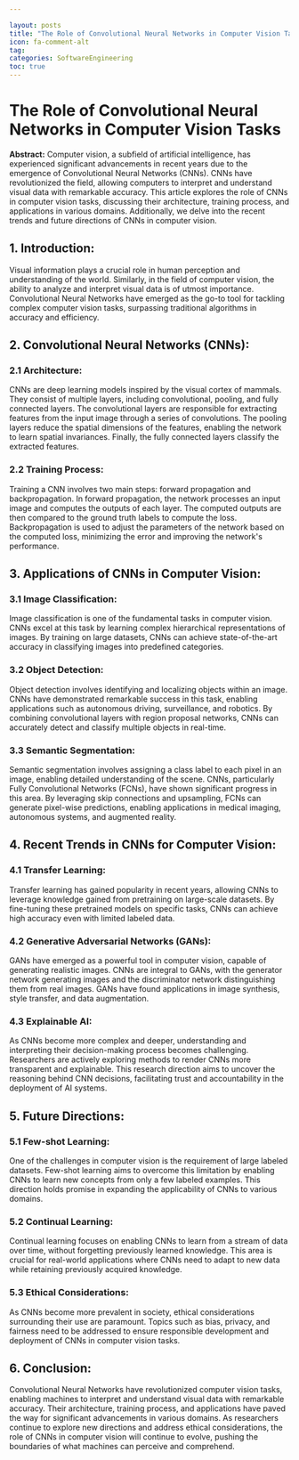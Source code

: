 ```yaml
---

layout: posts
title: "The Role of Convolutional Neural Networks in Computer Vision Tasks"
icon: fa-comment-alt
tag:      
categories: SoftwareEngineering
toc: true
---
```




# The Role of Convolutional Neural Networks in Computer Vision Tasks

**Abstract:**
Computer vision, a subfield of artificial intelligence, has experienced significant advancements in recent years due to the emergence of Convolutional Neural Networks (CNNs). CNNs have revolutionized the field, allowing computers to interpret and understand visual data with remarkable accuracy. This article explores the role of CNNs in computer vision tasks, discussing their architecture, training process, and applications in various domains. Additionally, we delve into the recent trends and future directions of CNNs in computer vision.

## 1. Introduction:
Visual information plays a crucial role in human perception and understanding of the world. Similarly, in the field of computer vision, the ability to analyze and interpret visual data is of utmost importance. Convolutional Neural Networks have emerged as the go-to tool for tackling complex computer vision tasks, surpassing traditional algorithms in accuracy and efficiency.

## 2. Convolutional Neural Networks (CNNs):
### 2.1 Architecture:
CNNs are deep learning models inspired by the visual cortex of mammals. They consist of multiple layers, including convolutional, pooling, and fully connected layers. The convolutional layers are responsible for extracting features from the input image through a series of convolutions. The pooling layers reduce the spatial dimensions of the features, enabling the network to learn spatial invariances. Finally, the fully connected layers classify the extracted features.

### 2.2 Training Process:
Training a CNN involves two main steps: forward propagation and backpropagation. In forward propagation, the network processes an input image and computes the outputs of each layer. The computed outputs are then compared to the ground truth labels to compute the loss. Backpropagation is used to adjust the parameters of the network based on the computed loss, minimizing the error and improving the network's performance.

## 3. Applications of CNNs in Computer Vision:
### 3.1 Image Classification:
Image classification is one of the fundamental tasks in computer vision. CNNs excel at this task by learning complex hierarchical representations of images. By training on large datasets, CNNs can achieve state-of-the-art accuracy in classifying images into predefined categories.

### 3.2 Object Detection:
Object detection involves identifying and localizing objects within an image. CNNs have demonstrated remarkable success in this task, enabling applications such as autonomous driving, surveillance, and robotics. By combining convolutional layers with region proposal networks, CNNs can accurately detect and classify multiple objects in real-time.

### 3.3 Semantic Segmentation:
Semantic segmentation involves assigning a class label to each pixel in an image, enabling detailed understanding of the scene. CNNs, particularly Fully Convolutional Networks (FCNs), have shown significant progress in this area. By leveraging skip connections and upsampling, FCNs can generate pixel-wise predictions, enabling applications in medical imaging, autonomous systems, and augmented reality.

## 4. Recent Trends in CNNs for Computer Vision:
### 4.1 Transfer Learning:
Transfer learning has gained popularity in recent years, allowing CNNs to leverage knowledge gained from pretraining on large-scale datasets. By fine-tuning these pretrained models on specific tasks, CNNs can achieve high accuracy even with limited labeled data.

### 4.2 Generative Adversarial Networks (GANs):
GANs have emerged as a powerful tool in computer vision, capable of generating realistic images. CNNs are integral to GANs, with the generator network generating images and the discriminator network distinguishing them from real images. GANs have found applications in image synthesis, style transfer, and data augmentation.

### 4.3 Explainable AI:
As CNNs become more complex and deeper, understanding and interpreting their decision-making process becomes challenging. Researchers are actively exploring methods to render CNNs more transparent and explainable. This research direction aims to uncover the reasoning behind CNN decisions, facilitating trust and accountability in the deployment of AI systems.

## 5. Future Directions:
### 5.1 Few-shot Learning:
One of the challenges in computer vision is the requirement of large labeled datasets. Few-shot learning aims to overcome this limitation by enabling CNNs to learn new concepts from only a few labeled examples. This direction holds promise in expanding the applicability of CNNs to various domains.

### 5.2 Continual Learning:
Continual learning focuses on enabling CNNs to learn from a stream of data over time, without forgetting previously learned knowledge. This area is crucial for real-world applications where CNNs need to adapt to new data while retaining previously acquired knowledge.

### 5.3 Ethical Considerations:
As CNNs become more prevalent in society, ethical considerations surrounding their use are paramount. Topics such as bias, privacy, and fairness need to be addressed to ensure responsible development and deployment of CNNs in computer vision tasks.

## 6. Conclusion:
Convolutional Neural Networks have revolutionized computer vision tasks, enabling machines to interpret and understand visual data with remarkable accuracy. Their architecture, training process, and applications have paved the way for significant advancements in various domains. As researchers continue to explore new directions and address ethical considerations, the role of CNNs in computer vision will continue to evolve, pushing the boundaries of what machines can perceive and comprehend.